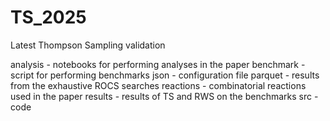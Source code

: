# TS_2025
Latest Thompson Sampling validation

analysis - notebooks for performing analyses in the paper
benchmark - script for performing benchmarks
json - configuration file
parquet - results from the exhaustive ROCS searches
reactions - combinatorial reactions used in the paper
results - results of TS and RWS on the benchmarks
src - code 
